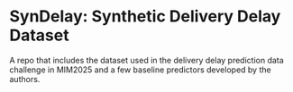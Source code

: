 # SynDelay: Synthetic Delivery Delay Dataset
A repo that includes the dataset used in the delivery delay prediction data challenge in MIM2025 and a few baseline predictors developed by the authors. 
